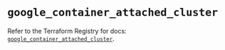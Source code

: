 # `google_container_attached_cluster`

Refer to the Terraform Registry for docs: [`google_container_attached_cluster`](https://registry.terraform.io/providers/hashicorp/google/6.12.0/docs/resources/container_attached_cluster).
